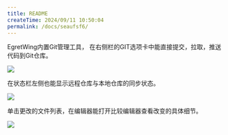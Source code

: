 ```yaml
---
title: README
createTime: 2024/09/11 10:50:04
permalink: /docs/seaufsf6/
---
```

EgretWing内置Git管理工具， 在右侧栏的GIT选项卡中能直接提交，拉取，推送代码到Git仓库。

![](12.png)

在状态栏左侧也能显示远程仓库与本地仓库的同步状态。

![](13.png)

单击更改的文件列表，在编辑器能打开比较编辑器查看改变的具体细节。

![](17.png)
